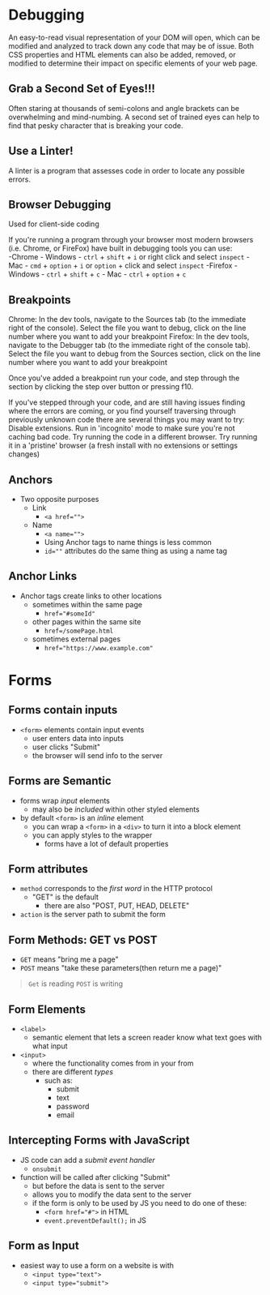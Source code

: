 # Debugging

An easy-to-read visual representation of your DOM will open, which can be modified and analyzed to track down any code that may be of issue. Both CSS properties and HTML elements can also be added, removed, or modified to determine their impact on specific elements of your web page.

## Grab a Second Set of Eyes!!!
Often staring at thousands of semi-colons and angle brackets can be overwhelming and mind-numbing. A second set of trained eyes can help to find that pesky character that is breaking your code.

## Use a Linter!
A linter is a program that assesses code in order to locate any possible errors.

## Browser Debugging

Used for client-side coding

If you're running a program through your browser most modern browsers (i.e. Chrome, or FireFox) have built in debugging tools you can use:        
    -Chrome
        - Windows - `ctrl` + `shift` + `i` or right click and select `inspect`
        - Mac - `cmd` + `option` + `i` or `option` + click and select `inspect`
    -Firefox
        - Windows - `ctrl` + `shift` + `c`
        - Mac - `ctrl` + `option` +  `c`

## Breakpoints
Chrome: In the dev tools, navigate to the Sources tab (to the immediate right of the console). Select the file you want to debug, click on the line number where you want to add your breakpoint
Firefox: In the dev tools, navigate to the Debugger tab (to the immediate right of the console tab). Select the file you want to debug from the Sources section, click on the line number where you want to add your breakpoint

Once you've added a breakpoint run your code, and step through the section by clicking the step over button or pressing f10.

If you've stepped through your code, and are still having issues finding where the errors are coming, or you find yourself traversing through previously unknown code there are several things you may want to try: Disable extensions. Run in 'incognito' mode to make sure you're not caching bad code. Try running the code in a different browser. Try running it in a 'pristine' browser (a fresh install with no extensions or settings changes)

## Anchors

- Two opposite purposes
    - Link
        - `<a href="">`
    - Name
        - `<a name="">`
        - Using Anchor tags to name things is less common
        - `id=""` attributes do the same thing as using a name tag
    
## Anchor Links

- Anchor tags create links to other locations
    - sometimes within the same page
        - `href="#someId"`
    - other pages within the same site
        - `href=/somePage.html`
    - sometimes external pages
        - `href="https://www.example.com"`

# Forms

## Forms contain inputs

- `<form>` elements contain input events
    - user enters data into inputs
    - user clicks "Submit"
    - the browser will send info to the server

## Forms are Semantic
- forms wrap _input_ elements
    - may also be _included_ within other styled elements
- by default `<form>` is an _inline_ element
    - you can wrap a `<form>` in a `<div>` to turn it into a block element
    - you can apply styles to the wrapper 
        - forms have a lot of default properties

## Form attributes

- `method` corresponds to the _first word_ in the HTTP protocol
    - "GET" is the default
        - there are also "POST, PUT, HEAD, DELETE"
- `action` is the server path to submit the form

## Form Methods: GET vs POST

- `GET` means "bring me a page"
- `POST` means "take these parameters(then return me a page)"

>`Get` is reading `POST` is writing

## Form Elements

- `<label>` 
    - semantic element that lets a screen reader know what text goes with what input
- `<input>` 
    - where the functionality comes from in your from
    - there are different _types_ 
        - such as:
            - submit
            - text
            - password
            - email

## Intercepting Forms with JavaScript
- JS code can add a _submit event handler_
    - `onsubmit`
- function will be called after clicking "Submit"
    - but before the data is sent to the server
    - allows you to modify the data sent to the server
    - if the form is only to be used by JS you need to do one of these:
        - `<form href="#">` in HTML
        - `event.preventDefault();` in JS

## Form as Input
- easiest way to use a form on a website is with
    - `<input type="text">`
    - `<input type="submit">`



